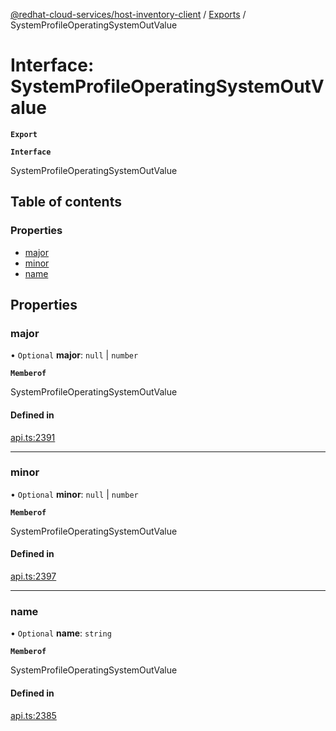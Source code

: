 [@redhat-cloud-services/host-inventory-client](../README.md) / [Exports](../modules.md) / SystemProfileOperatingSystemOutValue

# Interface: SystemProfileOperatingSystemOutValue

**`Export`**

**`Interface`**

SystemProfileOperatingSystemOutValue

## Table of contents

### Properties

- [major](SystemProfileOperatingSystemOutValue.md#major)
- [minor](SystemProfileOperatingSystemOutValue.md#minor)
- [name](SystemProfileOperatingSystemOutValue.md#name)

## Properties

### major

• `Optional` **major**: ``null`` \| `number`

**`Memberof`**

SystemProfileOperatingSystemOutValue

#### Defined in

[api.ts:2391](https://github.com/RedHatInsights/javascript-clients/blob/master/packages/host-inventory/api.ts#L2391)

___

### minor

• `Optional` **minor**: ``null`` \| `number`

**`Memberof`**

SystemProfileOperatingSystemOutValue

#### Defined in

[api.ts:2397](https://github.com/RedHatInsights/javascript-clients/blob/master/packages/host-inventory/api.ts#L2397)

___

### name

• `Optional` **name**: `string`

**`Memberof`**

SystemProfileOperatingSystemOutValue

#### Defined in

[api.ts:2385](https://github.com/RedHatInsights/javascript-clients/blob/master/packages/host-inventory/api.ts#L2385)
